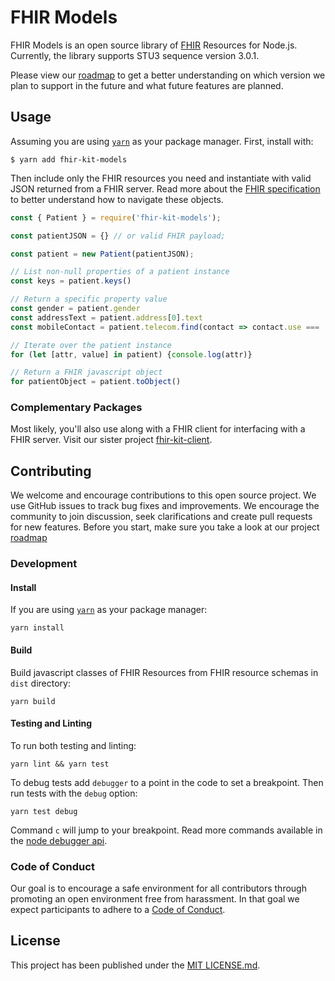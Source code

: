 # FHIR Models

FHIR Models is an open source library of [FHIR](http://www.hl7.org/fhir/) Resources for Node.js. Currently, the library supports STU3 sequence version 3.0.1.

Please view our [roadmap](ROADMAP.md) to get a better understanding on which version we plan to support in the future and what future features are planned.

## Usage

Assuming you are using [`yarn`](https://yarnpkg.com/lang/en/) as your package manager. First, install with:

```
$ yarn add fhir-kit-models
```
Then include only the FHIR resources you need and instantiate with valid JSON returned from a FHIR server. Read more about the [FHIR specification](http://www.hl7.org/fhir/overview-dev.html) to better understand how to navigate these objects.

```javascript
const { Patient } = require('fhir-kit-models');

const patientJSON = {} // or valid FHIR payload;

const patient = new Patient(patientJSON);

// List non-null properties of a patient instance
const keys = patient.keys()

// Return a specific property value
const gender = patient.gender
const addressText = patient.address[0].text
const mobileContact = patient.telecom.find(contact => contact.use === 'mobile')

// Iterate over the patient instance
for (let [attr, value] in patient) {console.log(attr)}

// Return a FHIR javascript object
for patientObject = patient.toObject()
 ```

### Complementary Packages

Most likely, you'll also use along with a FHIR client for interfacing with a FHIR server. Visit our sister project [fhir-kit-client](https://github.com/Vermonster/fhir-kit-client).

## Contributing

We welcome and encourage contributions to this open source project. We use GitHub issues to track bug fixes and improvements. We encourage the community to join discussion, seek clarifications and create pull requests for new features. Before you start, make sure you take a look at our project [roadmap](ROADMAP.md)

### Development
#### Install
If you are using [`yarn`](https://yarnpkg.com/lang/en/) as your package manager:
```
yarn install
```


#### Build
Build javascript classes of FHIR Resources from FHIR resource schemas in `dist` directory:
```
yarn build
```

#### Testing and Linting

To run both testing and linting:
```
yarn lint && yarn test
```

To debug tests add `debugger` to a point in the code to set a breakpoint. Then run tests with the `debug` option:
```
yarn test debug
```

Command `c` will jump to your breakpoint. Read more commands available in the [node debugger api](https://nodejs.org/api/debugger.html#debugger_stepping).

### Code of Conduct

Our goal is to encourage a safe environment for all contributors through promoting an open environment free from harassment. In that goal we expect participants to adhere to a [Code of Conduct](CODE_OF_CONDUCT.md).

## License

This project has been published under the [MIT LICENSE.md](LICENSE.md).

